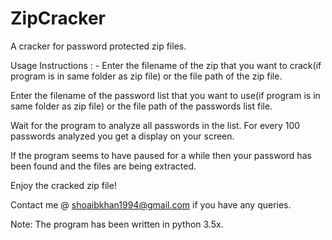 # ZipCracker
A cracker for password protected zip files. 

Usage Instructions : - Enter the filename of the zip that you want to crack(if program is in same folder as zip file) or the file path of the zip file.

Enter the filename of the password list that you want to use(if program is in same folder as zip file) or the file path of the passwords list file.

Wait for the program to analyze all passwords in the list. For every 100 passwords analyzed you get a display on your screen.

If the program seems to have paused for a while then your password has been found and the files are being extracted.

Enjoy the cracked zip file!

Contact me @ shoaibkhan1994@gmail.com if you have any queries.

Note: The program has been written in python 3.5x.
